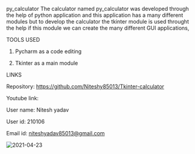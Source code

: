 py_calculator The calculator named py_calculator was developed through the help of python application and 
this application has a many different modules but to develop the calculator the tkinter module is used throught 
the help if this module we can create the many different GUI applications,

TOOLS USED

1. Pycharm as a code editing

2. Tkinter as a main module


LINKS

Repository: https://github.com/Niteshy85013/Tkinter-calculator

Youtube link:

User name: Nitesh yadav

User id: 210106


Email id: niteshyadav85013@gmail.com  


![2021-04-23](https://user-images.githubusercontent.com/79129812/115881317-58034f80-a46b-11eb-97ec-7115c8237e91.png)
